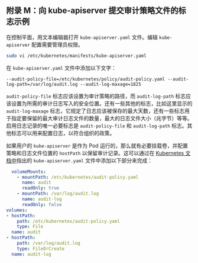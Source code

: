 ## 附录 M：向 kube-apiserver 提交审计策略文件的标志示例

在控制平面，用文本编辑器打开 `kube-apiserver.yaml` 文件。编辑 `kube-apiserver` 配置需要管理员权限。

```sh
sudo vi /etc/kubernetes/manifests/kube-apiserver.yaml
```

在 `kube-apiserver.yaml` 文件中添加以下文字：

```
--audit-policy-file=/etc/kubernetes/policy/audit-policy.yaml --audit-log-path=/var/log/audit.log --audit-log-maxage=1825
```

`audit-policy-file` 标志应该设置为审计策略的路径，而 `audit-log-path` 标志应该设置为所需的审计日志写入的安全位置。还有一些其他的标志，比如这里显示的 `audit-log-maxage` 标志，它规定了日志应该被保存的最大天数，还有一些标志用于指定要保留的最大审计日志文件的数量，最大的日志文件大小（兆字节）等等。启用日志记录的唯一必要标志是 `audit-policy-file` 和 `audit-log-path` 标志。其他标志可以用来配置日志，以符合组织的政策。

如果用户的 `kube-apiserver` 是作为 Pod 运行的，那么就有必要挂载卷，并配置策略和日志文件位置的 `hostPath` 以保留审计记录。这可以通过在 [Kubernetes 文档中](https://kubernetes.io/docs/tasks/debug-application-cluster/audit/)指出的 `kube-apiserver.yaml` 文件中添加以下部分来完成：

```yaml
  volumeMounts:
    - mountPath: /etc/kubernetes/audit-policy.yaml
      name: audit
      readOnly: true
    - mountPath: /var/log/audit.log
      name: audit-log
      readOnly: false
volumes:
- hostPath:
    path: /etc/kubernetes/audit-policy.yaml
    type: File
  name: audit
- hostPath:
    path: /var/log/audit.log
    type: FileOrCreate
  name: audit-log
```